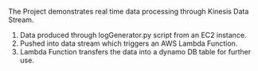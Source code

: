 The Project demonstrates real time data processing through Kinesis Data Stream.
1. Data produced through logGenerator.py script from an EC2 instance.
2. Pushed into data stream which triggers an AWS Lambda Function.
3. Lambda Function transfers the data into a dynamo DB table for further use.